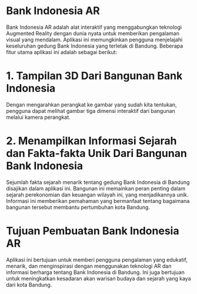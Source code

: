 # Bank Indonesia AR
Bank Indonesia AR adalah alat interaktif yang menggabungkan teknologi Augmented Reality dengan dunia nyata untuk memberikan pengalaman visual yang mendalam. Aplikasi ini memungkinkan pengguna menjelajahi keseluruhan gedung Bank Indonesia yang terletak di Bandung. Beberapa fitur utama aplikasi ini adalah sebagai berikut:

# 1. Tampilan 3D Dari Bangunan Bank Indonesia 
Dengan mengarahkan perangkat ke gambar yang sudah kita tentukan, pengguna dapat melihat gambar tiga dimensi interaktif dari bangunan melalui kamera perangkat.

# 2. Menampilkan Informasi Sejarah dan Fakta-fakta Unik Dari Bangunan Bank Indonesia 
Sejumlah fakta sejarah menarik tentang gedung Bank Indonesia di Bandung disajikan dalam aplikasi ini. Bangunan ini memainkan peran penting dalam sejarah perekonomian dan keuangan wilayah ini, yang menjadikannya unik. Informasi ini memberikan pemahaman yang bermanfaat tentang bagaimana bangunan tersebut membantu pertumbuhan kota Bandung.

# Tujuan Pembuatan Bank Indonesia AR
Aplikasi ini bertujuan untuk memberi pengguna pengalaman yang edukatif, menarik, dan menginspirasi dengan menggunakan teknologi AR dan informasi berharga tentang Bank Indonesia di Bandung. Ini juga bertujuan untuk meningkatkan kesadaran akan warisan budaya dan sejarah yang kaya dari kota Bandung.




